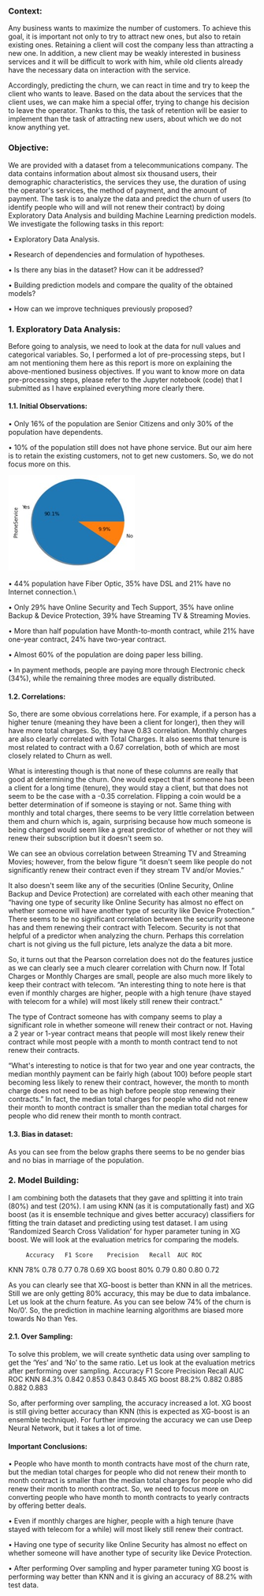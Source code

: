 
### Context:
Any business wants to maximize the number of customers. To achieve this goal, it is important not only to try to attract new ones, but also to retain existing ones. Retaining a client will cost the company less than attracting a new one. In addition, a new client may be weakly interested in business services and it will be difficult to work with him, while old clients already have the necessary data on interaction with the service.

Accordingly, predicting the churn, we can react in time and try to keep the client who wants to leave. Based on the data about the services that the client uses, we can make him a special offer, trying to change his decision to leave the operator. Thanks to this, the task of retention will be easier to implement than the task of attracting new users, about which we do not know anything yet. 

### Objective:

We are provided with a dataset from a telecommunications company. The data contains information about almost six thousand users, their demographic characteristics, the services they use, the duration of using the operator's services, the method of payment, and the amount of payment. The task is to analyze the data and predict the churn of users (to identify people who will and will not renew their contract) by doing Exploratory Data Analysis and building Machine Learning prediction models. We investigate the following tasks in this report:

• Exploratory Data Analysis.

• Research of dependencies and formulation of hypotheses.

• Is there any bias in the dataset? How can it be addressed?

• Building prediction models and compare the quality of the obtained models?

• How can we improve techniques previously proposed?

### 1. Exploratory Data Analysis:
Before going to analysis, we need to look at the data for null values and categorical variables. So, I performed a lot of pre-processing steps, but I am not mentioning them here as this report is more on explaining the above-mentioned business objectives. If you want to know more on data pre-processing steps, please refer to the Jupyter notebook (code) that I submitted as I have explained everything more clearly there.

#### 1.1.	Initial Observations:

•	Only 16% of the population are Senior Citizens and only 30% of the population have dependents.

•	10% of the population still does not have phone service. But our aim here is to retain the existing customers, not to get new customers. So, we do not focus more on this.

![alt text](https://github.com/Yash4850/DataScience/blob/main/Customer%20Churn%20Prediction/Figures/Picture1.jpg)

•	44% population have Fiber Optic, 35% have DSL and 21% have no Internet connection.\

•	Only 29% have Online Security and Tech Support, 35% have online Backup & Device Protection, 39% have Streaming TV & Streaming Movies.

•	More than half population have Month-to-month contract, while 21% have one-year contract, 24% have two-year contract. 

•	Almost 60% of the population are doing paper less billing.

•	In payment methods, people are paying more through Electronic check (34%), while the remaining three modes are equally distributed.

#### 1.2.	Correlations:

So, there are some obvious correlations here. For example, if a person has a higher tenure (meaning they have been a client for longer), then they will have more total charges. So, they have 0.83 correlation. Monthly charges are also clearly correlated with Total Charges. It also seems that tenure is most related to contract with a 0.67 correlation, both of which are most closely related to Churn as well. 

What is interesting though is that none of these columns are really that good at determining the churn. One would expect that if someone has been a client for a long time (tenure), they would stay a client, but that does not seem to be the case with a -0.35 correlation. Flipping a coin would be a better determination of if someone is staying or not. Same thing with monthly and total charges, there seems to be very little correlation between them and churn which is, again, surprising because how much someone is being charged would seem like a great predictor of whether or not they will renew their subscription but it doesn't seem so.

We can see an obvious correlation between Streaming TV and Streaming Movies; however, from the below figure “it doesn't seem like people do not significantly renew their contract even if they stream TV and/or Movies.”
 
It also doesn't seem like any of the securities (Online Security, Online Backup and Device Protection) are correlated with each other meaning that “having one type of security like Online Security has almost no effect on whether someone will have another type of security like Device Protection.” There seems to be no significant correlation between the security someone has and them renewing their contract with Telecom. Security is not that helpful of a predictor when analyzing the churn. Perhaps this correlation chart is not giving us the full picture, lets analyze the data a bit more.
 
So, it turns out that the Pearson correlation does not do the features justice as we can clearly see a much clearer correlation with Churn now. If Total Charges or Monthly Charges are small, people are also much more likely to keep their contract with telecom. 
“An interesting thing to note here is that even if monthly charges are higher, people with a high tenure (have stayed with telecom for a while) will most likely still renew their contract.”

The type of Contract someone has with company seems to play a significant role in whether someone will renew their contract or not. Having a 2 year or 1-year contract means that people will most likely renew their contract while most people with a month to month contract tend to not renew their contracts. 

“What's interesting to notice is that for two year and one year contracts, the median monthly payment can be fairly  high (about 100) before people start becoming less likely to renew their contract, however, the month to month charge does not need to be as high before people stop renewing their contracts.”
In fact, the median total charges for people who did not renew their month to month contract is smaller than the median total charges for people who did renew their month to month contract.


#### 1.3.	Bias in dataset:

As you can see from the below graphs there seems to be no gender bias and no bias in marriage of the population.
 
### 2.	Model Building:

I am combining both the datasets that they gave and splitting it into train (80%) and test (20%). I am using KNN (as it is computationally fast) and XG boost (as it is ensemble technique and gives better accuracy) classifiers for fitting the train dataset and predicting using test dataset. I am using ‘Randomized Search Cross Validation’ for hyper parameter tuning in XG boost. We will look at the evaluation metrics for comparing the models.
	
         Accuracy	F1 Score	Precision	Recall	AUC ROC
KNN	      78%	0.78	0.77	0.78	0.69
XG boost	80%	0.79	0.80	0.80	0.72

As you can clearly see that XG-boost is better than KNN in all the metrices. Still we are only getting 80% accuracy, this may be due to data imbalance. Let us look at the churn feature. As you can see below 74% of the churn is No/0’. So, the prediction in machine learning algorithms are biased more towards No than Yes.

#### 2.1.	Over Sampling:

To solve this problem, we will create synthetic data using over sampling to get the ‘Yes’ and ‘No’ to the same ratio. Let us look at the evaluation metrics after performing over sampling.
    	  Accuracy	F1 Score	Precision	Recall	AUC ROC
KNN	      84.3%	0.842	0.853	0.843	0.845
XG boost	88.2%	0.882	0.885	0.882	0.883

So, after performing over sampling, the accuracy increased a lot. XG boost is still giving better accuracy than KNN (this is expected as XG-boost is an ensemble technique). For further improving the accuracy we can use Deep Neural Network, but it takes a lot of time.

#### Important Conclusions:

•	People who have month to month contracts have most of the churn rate, but the median total charges for people who did not renew their month to month contract is smaller than the median total charges for people who did renew their month to month contract. So, we need to focus more on converting people who have month to month contracts to yearly contracts by offering better deals.

•	Even if monthly charges are higher, people with a high tenure (have stayed with telecom for a while) will most likely still renew their contract.

•	Having one type of security like Online Security has almost no effect on whether someone will have another type of security like Device Protection.

•	After performing Over sampling and hyper parameter tuning XG boost is performing way better than KNN and it is giving an accuracy of 88.2% with test data.





 


